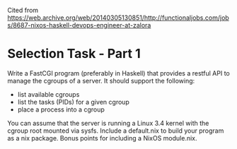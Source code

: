 <!--
{
  "title": "cgroup interface",
  "date": "2016-08-13T11:20:03.000Z",
  "category": "",
  "tags": [],
  "draft": true
}
-->

Cited from https://web.archive.org/web/20140305130851/http://functionaljobs.com/jobs/8687-nixos-haskell-devops-engineer-at-zalora

# Selection Task - Part 1

Write a FastCGI program (preferably in Haskell) that provides a restful API to manage the cgroups of a server. It should support the following:

- list available cgroups
- list the tasks (PIDs) for a given cgroup
- place a process into a cgroup

You can assume that the server is running a Linux 3.4 kernel with the cgroup root mounted via sysfs. Include a default.nix to build your program as a nix package. Bonus points for including a NixOS module.nix.